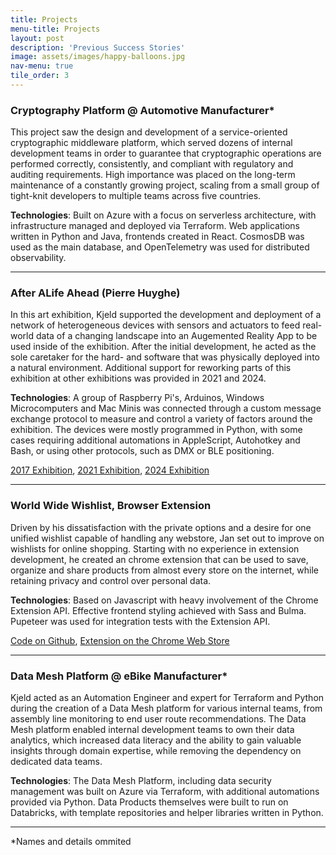 ```yaml
---
title: Projects
menu-title: Projects
layout: post
description: 'Previous Success Stories'
image: assets/images/happy-balloons.jpg
nav-menu: true
tile_order: 3
---
```


### Cryptography Platform @ Automotive Manufacturer\*

This project saw the design and development of a service-oriented cryptographic middleware platform, which served dozens of internal development teams in order to guarantee that cryptographic operations are performed correctly, consistently, and compliant with regulatory and auditing requirements. High importance was placed on the long-term maintenance of a constantly growing project, scaling from a small group of tight-knit developers to multiple teams across five countries.

**Technologies**: Built on Azure with a focus on serverless architecture, with infrastructure managed and deployed via Terraform. Web applications written in Python and Java, frontends created in React. CosmosDB was used as the main database, and OpenTelemetry was used for distributed observability.

---

### After ALife Ahead (Pierre Huyghe) 

In this art exhibition, Kjeld supported the development and deployment of a network of heterogeneous devices with sensors and actuators to feed real-world data of a changing landscape into an Augemented Reality App to be used inside of the exhibition. After the initial development, he acted as the sole caretaker for the hard- and software that was physically deployed into a natural environment. Additional support for reworking  parts of this exhibition at other exhibitions was provided in 2021 and 2024.

**Technologies**: A group of Raspberry Pi's, Arduinos, Windows Microcomputers and Mac Minis was connected through a custom message exchange protocol to measure and control a variety of factors around the exhibition. The devices were mostly programmed in Python, with some cases requiring additional automations in AppleScript, Autohotkey and Bash, or using other protocols, such as DMX or BLE positioning.

[2017 Exhibition](https://www.estherschipper.com/artists/41-pierre-huyghe/works/15049/), [2021 Exhibition](https://www.luma.org/en/arles/our-program/event/after-uumwelt-748387ec-b0d1-4366-ab40-793f3cfc7373.html), [2024 Exhibition](https://www.pinaultcollection.com/palazzograssi/en/pierre-huyghe-liminal)

---

### World Wide Wishlist, Browser Extension

Driven by his dissatisfaction with the private options and a desire for one unified wishlist capable of handling any webstore, Jan set out to improve on wishlists for online shopping. Starting with no experience in extension development, he created an chrome extension that can be used to save, organize and share products from almost every store on the internet, while retaining privacy and control over personal data.

**Technologies**: Based on Javascript with heavy involvement of the Chrome Extension API. Effective frontend styling achieved with Sass and Bulma. Pupeteer was used for integration tests with the Extension API.


[Code on Github](https://github.com/Concibar/world-wide-wishlist), [Extension on the Chrome Web Store](https://chromewebstore.google.com/detail/world-wide-wishlist/eoijldehoihkjigbpanilhjkobhhgkab)

---

### Data Mesh Platform @ eBike Manufacturer\*

Kjeld acted as an Automation Engineer and expert for Terraform and Python during the creation of a Data Mesh platform for various internal teams, from assembly line monitoring to end user route recommendations. The Data Mesh platform enabled internal development teams to own their data analytics, which increased data literacy and the ability to gain valuable insights through domain expertise, while removing the dependency on dedicated data teams.

**Technologies**: The Data Mesh Platform, including data security management was built on Azure via Terraform, with additional automations provided via Python. Data Products themselves were built to run on Databricks, with template repositories and helper libraries written in Python. 


---

\*Names and details ommited